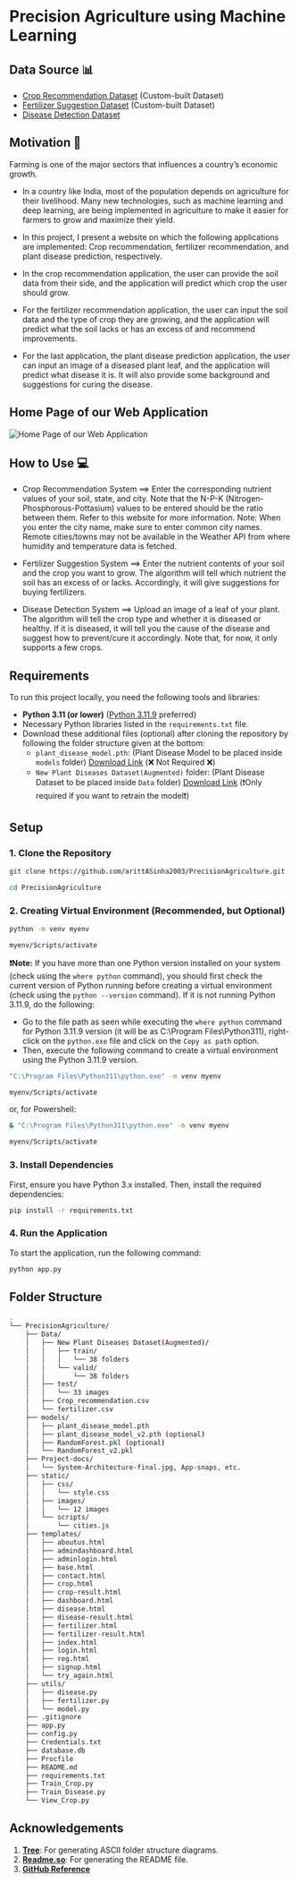 # Precision Agriculture using Machine Learning

## Data Source 📊

- [Crop Recommendation Dataset](https://www.kaggle.com/atharvaingle/crop-recommendation-dataset) (Custom-built Dataset)
- [Fertilizer Suggestion Dataset](https://github.com/Gladiator07/Harvestify/blob/master/Data-processed/fertilizer.csv) (Custom-built Dataset)
- [Disease Detection Dataset](https://www.kaggle.com/vipoooool/new-plant-diseases-dataset)

## Motivation 💪

Farming is one of the major sectors that influences a country’s economic growth.

- In a country like India, most of the population depends on agriculture for their livelihood. Many new technologies, such as machine learning and deep learning, are being implemented in agriculture to make it easier for farmers to grow and maximize their yield.

- In this project, I present a website on which the following applications are implemented: Crop recommendation, fertilizer recommendation, and plant disease prediction, respectively.

- In the crop recommendation application, the user can provide the soil data from their side, and the application will predict which crop the user should grow.

- For the fertilizer recommendation application, the user can input the soil data and the type of crop they are growing, and the application will predict what the soil lacks or has an excess of and recommend improvements.

- For the last application, the plant disease prediction application, the user can input an image of a diseased plant leaf, and the application will predict what disease it is. It will also provide some background and suggestions for curing the disease.

## Home Page of our Web Application

![Home Page of our Web Application](https://github.com/arittASinha2003/PrecisionAgriculture/blob/main/Project-docs/App%20Snaps/Home.png)

## How to Use 💻

- Crop Recommendation System ==> Enter the corresponding nutrient values of your soil, state, and city. Note that the N-P-K (Nitrogen-Phosphorous-Pottasium) values to be entered should be the ratio between them. Refer to this website for more information. Note: When you enter the city name, make sure to enter common city names. Remote cities/towns may not be available in the Weather API from where humidity and temperature data is fetched.

- Fertilizer Suggestion System ==> Enter the nutrient contents of your soil and the crop you want to grow. The algorithm will tell which nutrient the soil has an excess of or lacks. Accordingly, it will give suggestions for buying fertilizers.

- Disease Detection System ==> Upload an image of a leaf of your plant. The algorithm will tell the crop type and whether it is diseased or healthy. If it is diseased, it will tell you the cause of the disease and suggest how to prevent/cure it accordingly. Note that, for now, it only supports a few crops.

## Requirements

To run this project locally, you need the following tools and libraries:

- **Python 3.11 (or lower)** ([Python 3.11.9](https://www.python.org/downloads/release/python-3119/) preferred)
- Necessary Python libraries listed in the `requirements.txt` file.
- Download these additional files (optional) after cloning the repository by following the folder structure given at the bottom:
    - `plant_disease_model.pth`: (Plant Disease Model to be placed inside `models` folder) [Download Link](https://drive.google.com/file/d/1suOVoZSw5yaDwKZqNe3XxwTklQrXYyBG/view?usp=sharing) (❌ Not Required ❌)
    - `New Plant Diseases Dataset(Augmented)` folder: (Plant Disease Dataset to be placed inside `Data` folder) [Download Link](https://drive.google.com/drive/folders/1MaPU1utHu3E6CMo6c09qdDma4ueQ15mz?usp=sharing) (❗Only required if you want to retrain the model❗)

## Setup

### 1. Clone the Repository
```bash
git clone https://github.com/arittASinha2003/PrecisionAgriculture.git
```
```bash
cd PrecisionAgriculture
```

### 2. Creating Virtual Environment (Recommended, but Optional)
```bash
python -m venv myenv
```
```bash
myenv/Scripts/activate
```
**❗Note:** If you have more than one Python version installed on your system (check using the `where python` command), you should first check the current version of Python running before creating a virtual environment (check using the `python --version` command). If it is not running Python 3.11.9, do the following:

- Go to the file path as seen while executing the `where python` command for Python 3.11.9 version (it will be as C:\Program Files\Python311), right-click on the `python.exe` file and click on the `Copy as path` option.
- Then, execute the following command to create a virtual environment using the Python 3.11.9 version.
```bash
"C:\Program Files\Python311\python.exe" -m venv myenv
```
```bash
myenv/Scripts/activate
```
or, for Powershell:
```bash
& "C:\Program Files\Python311\python.exe" -m venv myenv
```
```bash
myenv/Scripts/activate
```

### 3. Install Dependencies
First, ensure you have Python 3.x installed. Then, install the required dependencies:
```bash
pip install -r requirements.txt
```

### 4. Run the Application
To start the application, run the following command:
```bash
python app.py
```

## Folder Structure

```bash
.
└── PrecisionAgriculture/
    ├── Data/
    │   ├── New Plant Diseases Dataset(Augmented)/
    │   │   ├── train/
    │   │   │   └── 38 folders
    │   │   └── valid/
    │   │       └── 38 folders
    │   ├── test/
    │   │   └── 33 images
    │   ├── Crop_recommendation.csv
    │   └── fertilizer.csv
    ├── models/
    │   ├── plant_disease_model.pth
    │   ├── plant_disease_model_v2.pth (optional)
    │   ├── RandomForest.pkl (optional)
    │   └── RandomForest_v2.pkl
    ├── Project-docs/
    │   └── System-Architecture-final.jpg, App-snaps, etc.
    ├── static/
    │   ├── css/
    │   │   └── style.css
    │   ├── images/
    │   │   └── 12 images
    │   └── scripts/
    │       └── cities.js
    ├── templates/
    │   ├── aboutus.html
    │   ├── admindashboard.html
    │   ├── adminlogin.html
    │   ├── base.html
    │   ├── contact.html
    │   ├── crop.html
    │   ├── crop-result.html
    │   ├── dashboard.html
    │   ├── disease.html
    │   ├── disease-result.html
    │   ├── fertilizer.html
    │   ├── fertilizer-result.html
    │   ├── index.html
    │   ├── login.html
    │   ├── reg.html
    │   ├── signup.html
    │   └── try_again.html
    ├── utils/
    │   ├── disease.py
    │   ├── fertilizer.py
    │   └── model.py
    ├── .gitignore
    ├── app.py
    ├── config.py
    ├── Credentials.txt
    ├── database.db
    ├── Procfile
    ├── README.md
    ├── requirements.txt
    ├── Train_Crop.py
    ├── Train_Disease.py
    └── View_Crop.py
```

## Acknowledgements

1. **[Tree](https://tree.nathanfriend.com/)**: For generating ASCII folder structure diagrams.
2. **[Readme.so](https://readme.so/)**: For generating the README file.
3. **[GitHub Reference](https://github.com/atharval1/precision-agriculture-using-machine-learning)**
